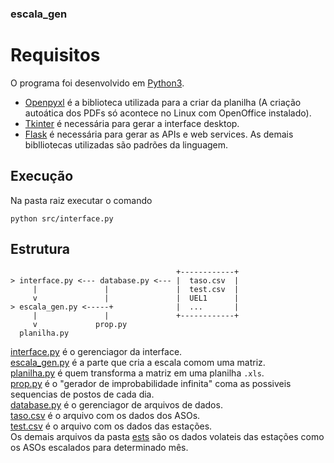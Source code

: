 ### escala_gen

# Requisitos
O programa foi desenvolvido em [Python3](https://www.python.org/downloads/).<br/>
* [Openpyxl](https://openpyxl.readthedocs.io/en/stable/) é a biblioteca utilizada para a criar da planilha (A criação autoática dos PDFs só acontece no Linux com OpenOffice instalado).<br/>
* [Tkinter]() é necessária para gerar a interface desktop.
* [Flask]() é necessária para gerar as APIs e web services.
As demais biblliotecas utilizadas são padrões da linguagem.

## Execução
Na pasta raiz executar o comando
```
python src/interface.py
```

 
## Estrutura
```
                                     +------------+
> interface.py <--- database.py <--- |  taso.csv  |
     |               |               |  test.csv  |
     v               |               |  UEL1      |
> escala_gen.py <-----+              |  ...       |
     |               |               +------------+
     v             prop.py
  planilha.py
```

[interface.py](./interface.py) é o gerenciagor da interface. <br />
[escala_gen.py](./interface.py) é a parte que cria a escala comom uma matriz. <br />
[planilha.py](./interface.py) é quem transforma a matriz em uma planilha `.xls`. <br />
[prop.py](./interface.py) é o "gerador de improbabilidade infinita" coma as possiveis sequencias de postos de cada dia. <br />
[database.py](./interface.py) é o gerenciagor de arquivos de dados. <br />
[taso.csv](./interface.py) é o arquivo com os dados dos ASOs.<br />
[test.csv](./interface.py) é o arquivo com os dados das estações. <br />
Os demais arquivos da pasta [ests](./ests) são os dados volateis das estações como os ASOs escalados para determinado mês.